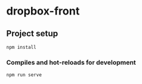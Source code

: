 # dropbox-front

## Project setup
```
npm install
```

### Compiles and hot-reloads for development
```
npm run serve
```